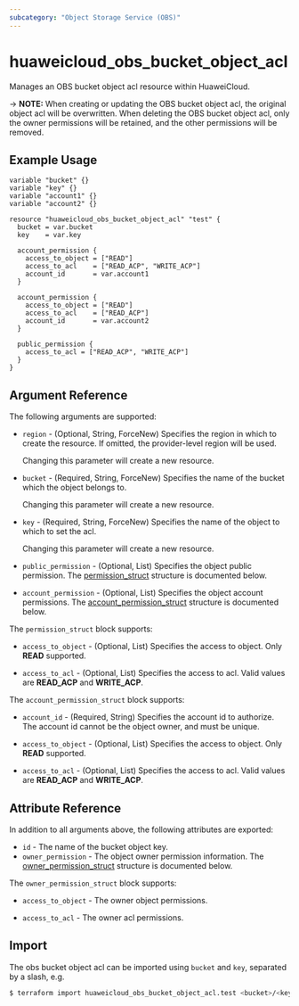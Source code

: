 ```yaml
---
subcategory: "Object Storage Service (OBS)"
---
```


# huaweicloud_obs_bucket_object_acl

Manages an OBS bucket object acl resource within HuaweiCloud.

-> **NOTE:** When creating or updating the OBS bucket object acl, the original object acl will be overwritten. When
deleting the OBS bucket object acl, only the owner permissions will be retained, and the other permissions will be
removed.

## Example Usage

```hcl
variable "bucket" {}
variable "key" {}
variable "account1" {}
variable "account2" {}

resource "huaweicloud_obs_bucket_object_acl" "test" {
  bucket = var.bucket
  key    = var.key

  account_permission {
    access_to_object = ["READ"]
    access_to_acl    = ["READ_ACP", "WRITE_ACP"]
    account_id       = var.account1
  }

  account_permission {
    access_to_object = ["READ"]
    access_to_acl    = ["READ_ACP"]
    account_id       = var.account2
  }

  public_permission {
    access_to_acl = ["READ_ACP", "WRITE_ACP"]
  }
}
```

## Argument Reference

The following arguments are supported:

* `region` - (Optional, String, ForceNew) Specifies the region in which to create the resource.
  If omitted, the provider-level region will be used.

  Changing this parameter will create a new resource.

* `bucket` - (Required, String, ForceNew) Specifies the name of the bucket which the object belongs to.

  Changing this parameter will create a new resource.

* `key` - (Required, String, ForceNew) Specifies the name of the object to which to set the acl.

  Changing this parameter will create a new resource.

* `public_permission` - (Optional, List) Specifies the object public permission.
  The [permission_struct](#OBSBucketObjectAcl_permission_struct) structure is documented below.

* `account_permission` - (Optional, List) Specifies the object account permissions.
  The [account_permission_struct](#OBSBucketObjectAcl_account_permission_struct) structure is documented below.

<a name="OBSBucketObjectAcl_permission_struct"></a>
The `permission_struct` block supports:

* `access_to_object` - (Optional, List) Specifies the access to object. Only **READ** supported.

* `access_to_acl` - (Optional, List) Specifies the access to acl. Valid values are **READ_ACP** and **WRITE_ACP**.

<a name="OBSBucketObjectAcl_account_permission_struct"></a>
The `account_permission_struct` block supports:

* `account_id` - (Required, String) Specifies the account id to authorize. The account id cannot be the object owner,
  and must be unique.

* `access_to_object` - (Optional, List) Specifies the access to object. Only **READ** supported.

* `access_to_acl` - (Optional, List) Specifies the access to acl. Valid values are **READ_ACP** and **WRITE_ACP**.

## Attribute Reference

In addition to all arguments above, the following attributes are exported:

* `id` - The name of the bucket object key.
* `owner_permission` - The object owner permission information.
  The [owner_permission_struct](#OBSBucketObjectAcl_owner_permission_struct) structure is documented below.

<a name="OBSBucketObjectAcl_owner_permission_struct"></a>
The `owner_permission_struct` block supports:

* `access_to_object` - The owner object permissions.

* `access_to_acl` - The owner acl permissions.

## Import

The obs bucket object acl can be imported using `bucket` and `key`, separated by a slash, e.g.

```bash
$ terraform import huaweicloud_obs_bucket_object_acl.test <bucket>/<key>
```
